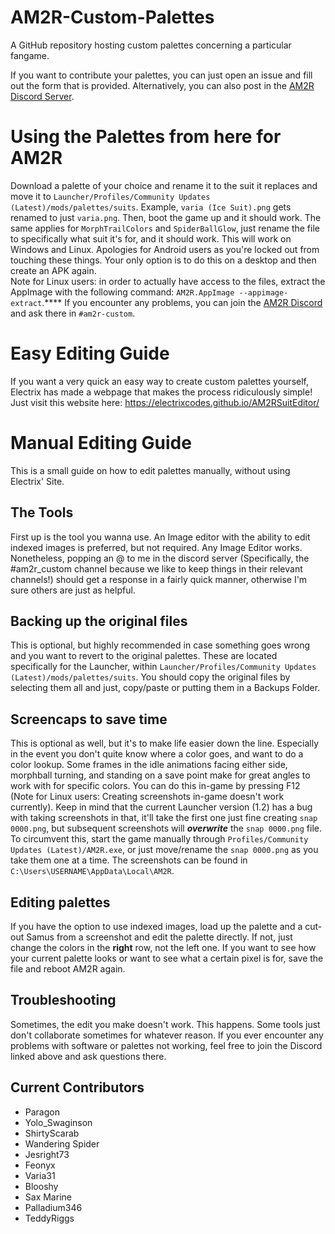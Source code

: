 # AM2R-Custom-Palettes
A GitHub repository hosting custom palettes concerning a particular fangame.

If you want to contribute your palettes, you can just open an issue and fill out the form that is provided.
Alternatively, you can also post in the [AM2R Discord Server](https://discord.gg/YTQnkAJ).

# Using the Palettes from here for AM2R
Download a palette of your choice and rename it to the suit it replaces and move it to `Launcher/Profiles/Community Updates (Latest)/mods/palettes/suits`. Example, `varia (Ice Suit).png` gets renamed to just `varia.png`. Then, boot the game up and it should work. The same applies for `MorphTrailColors` and `SpiderBallGlow`, just rename the file to specifically what suit it's for, and it should work.
This will work on Windows and Linux. Apologies for Android users as you're locked out from touching these things. Your only option is to do this on a desktop and then create an APK again.  
Note for Linux users: in order to actually have access to the files, extract the AppImage with the following command: `AM2R.AppImage --appimage-extract`.****
If you encounter any problems, you can join the [AM2R Discord](https://discord.gg/YTQnkAJ) and ask there in `#am2r-custom`.

# Easy Editing Guide
If you want a very quick an easy way to create custom palettes yourself, Electrix has made a webpage that makes the process ridiculously simple!  
Just visit this website here: https://electrixcodes.github.io/AM2RSuitEditor/

# Manual Editing Guide
This is a small guide on how to edit palettes manually, without using Electrix' Site.

## The Tools
First up is the tool you wanna use. An Image editor with the ability to edit indexed images is preferred, but not required. Any Image Editor works. Nonetheless, popping an @ to me in the discord server (Specifically, the #am2r_custom channel because we like to keep things in their relevant channels!) should get a response in a fairly quick manner, otherwise I'm sure others are just as helpful.

## Backing up the original files
This is optional, but highly recommended in case something goes wrong and you want to revert to the original palettes. These are located specifically for the Launcher, within `Launcher/Profiles/Community Updates (Latest)/mods/palettes/suits`. You should copy the original files by selecting them all and just, copy/paste or putting them in a Backups Folder.

## Screencaps to save time
This is optional as well, but it's to make life easier down the line. Especially in the event you don't quite know where a color goes, and want to do a color lookup. Some frames in the idle animations facing either side, morphball turning, and standing on a save point make for great angles to work with for specific colors. You can do this in-game by pressing F12 (Note for Linux users: Creating screenshots in-game doesn't work currently).
Keep in mind that the current Launcher version (1.2) has a bug with taking screenshots in that, it'll take the first one just fine creating `snap 0000.png`, but subsequent screenshots will ***overwrite*** the `snap 0000.png` file. To circumvent this, start the game manually through `Profiles/Community Updates (Latest)/AM2R.exe`, or just move/rename the `snap 0000.png` as you take them one at a time. The screenshots can be found in `C:\Users\USERNAME\AppData\Local\AM2R`.

## Editing palettes
If you have the option to use indexed images, load up the palette and a cut-out Samus from a screenshot and edit the palette directly. If not, just change the colors in the **right** row, not the left one.
If you want to see how your current palette looks or want to see what a certain pixel is for, save the file and reboot AM2R again.

## Troubleshooting
Sometimes, the edit you make doesn't work. This happens. Some tools just don't collaborate sometimes for whatever reason. If you ever encounter any problems with software or palettes not working, feel free to join the Discord linked above and ask questions there.

## Current Contributors
- Paragon
- Yolo_Swaginson
- ShirtyScarab
- Wandering Spider
- Jesright73
- Feonyx
- Varia31
- Blooshy
- Sax Marine
- Palladium346 
- TeddyRiggs